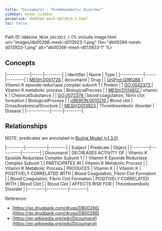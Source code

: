 ```yaml
---
title: "Dicoumarol - Thromboembolic Disorder"
sidebar: mydoc_sidebar
permalink: db00266-mesh-d013923-1.html
toc: false 
---
```



Path ID: `DB00266_MESH_D013923_1`
{% include image.html url="images/db00266-mesh-d013923-1.png" file="db00266-mesh-d013923-1.png" alt="db00266-mesh-d013923-1" %}

## Concepts

|------------|------|---------|
| Identifier | Name | Type    |
|------------|------|---------|
| <a href="https://identifiers.org/MESH:D001728">MESH:D001728 </a> | dicoumarol | Drug |
| <a href="https://identifiers.org/UniProt:Q9BQB6">UniProt:Q9BQB6 </a> | Vitamin K epoxide reductase complex subunit 1 | Protein |
| <a href="https://identifiers.org/GO:0042373">GO:0042373 </a> | Vitamin K metabolic process | BiologicalProcess |
| <a href="https://identifiers.org/MESH:D014812">MESH:D014812 </a> | vitamin k | ChemicalSubstance |
| <a href="https://identifiers.org/GO:0072378">GO:0072378 </a> | blood coagulation, fibrin clot formation | BiologicalProcess |
| <a href="https://identifiers.org/UBERON:0010210">UBERON:0010210 </a> | Blood clot | GrossAnatomicalStructure |
| <a href="https://identifiers.org/MESH:D013923">MESH:D013923 </a> | Thromboembolic disorder | Disease |
|------------|------|---------|

## Relationships


NOTE: predicates are annotated in <a href="https://github.com/biolink/biolink-model/releases/tag/v1.3.0">Biolink Model (v1.3.0)</a>

|---------|-----------|---------|
| Subject | Predicate | Object  |
|---------|-----------|---------|
| Dicoumarol | DECREASES ACTIVITY OF | Vitamin K Epoxide Reductase Complex Subunit 1 |
| Vitamin K Epoxide Reductase Complex Subunit 1 | PARTICIPATES IN | Vitamin K Metabolic Process |
| Vitamin K Metabolic Process | PRODUCES | Vitamin K |
| Vitamin K | POSITIVELY CORRELATED WITH | Blood Coagulation, Fibrin Clot Formation |
| Blood Coagulation, Fibrin Clot Formation | POSITIVELY CORRELATED WITH | Blood Clot |
| Blood Clot | AFFECTS RISK FOR | Thromboembolic Disorder |
|---------|-----------|---------|

Reference: 
  - [https://go.drugbank.com/drugs/DB00266](https://go.drugbank.com/drugs/DB00266)
  - [https://en.wikipedia.org/wiki/Dicoumarol](https://en.wikipedia.org/wiki/Dicoumarol)
